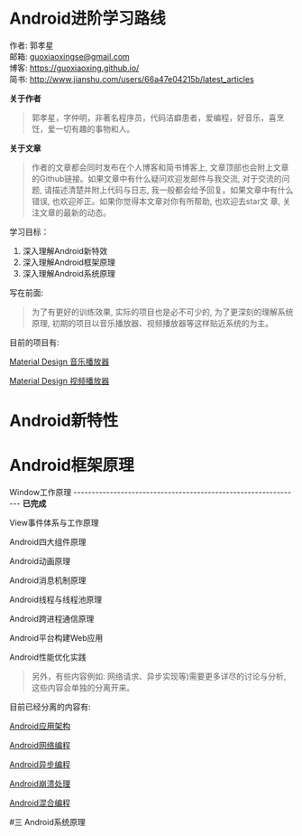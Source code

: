 # Android进阶学习路线

作者: 郭孝星  
邮箱: guoxiaoxingse@gmail.com  
博客: https://guoxiaoxing.github.io/  
简书: http://www.jianshu.com/users/66a47e04215b/latest_articles

**关于作者**

>郭孝星，字仲明，非著名程序员，代码洁癖患者，爱编程，好音乐，喜烹饪，爱一切有趣的事物和人。

**关于文章**

>作者的文章都会同时发布在个人博客和简书博客上, 文章顶部也会附上文章的Github链接。如果文章中有什么疑问欢迎发邮件与我交流, 对于交流的问
题, 请描述清楚并附上代码与日志, 我一般都会给予回复。如果文章中有什么错误, 也欢迎斧正。如果你觉得本文章对你有所帮助, 也欢迎去star文
章, 关注文章的最新的动态。

学习目标：  

1. 深入理解Android新特效
2. 深入理解Android框架原理
2. 深入理解Android系统原理

写在前面:

>为了有更好的训练效果, 实际的项目也是必不可少的, 为了更深刻的理解系统原理, 初期的项目以音乐播放器、视频播放器等这样贴近系统的为主。

目前的项目有:

[Material Design 音乐播放器](https://github.com/guoxiaoxing/material-design-music-player)

[Material Design 视频播放器](https://github.com/guoxiaoxing/material-design-video-player)


# Android新特性

# Android框架原理

Window工作原理 --------------------------------------------------------------- **已完成**

View事件体系与工作原理 

Android四大组件原理

Android动画原理

Android消息机制原理

Android线程与线程池原理

Android跨进程通信原理

Android平台构建Web应用

Android性能优化实践

>另外，有些内容例如: 网络请求、异步实现等)需要更多详尽的讨论与分析, 这些内容会单独的分离开来。

目前已经分离的内容有:

[Android应用架构](https://github.com/YannanGuo/android-app-architecture)

[Android网络编程](https://github.com/YannanGuo/android-network-programming)

[Android异步编程](https://github.com/YannanGuo/android-asynchronous-programming)

[Android崩溃处理](https://github.com/YannanGuo/android-app-crash-handler)

[Android混合编程](https://github.com/YannanGuo/android-hybird-app)

#三 Android系统原理


